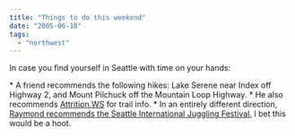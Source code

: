 ```yaml
---
title: "Things to do this weekend"
date: "2005-06-18"
tags: 
  - "northwest"
---
```


In case you find yourself in Seattle with time on your hands:

\* A friend recommends the following hikes: Lake Serene near Index off Highway 2, and Mount Pilchuck off the Mountain Loop Highway. \* He also recommends [Attrition.WS](http://www.attrition.ws/) for trail info. \* In an entirely different direction, [Raymond recommends the Seattle International Juggling Festival.](http://blogs.msdn.com/oldnewthing/archive/2005/06/13/428535.aspx ) I bet this would be a hoot.
